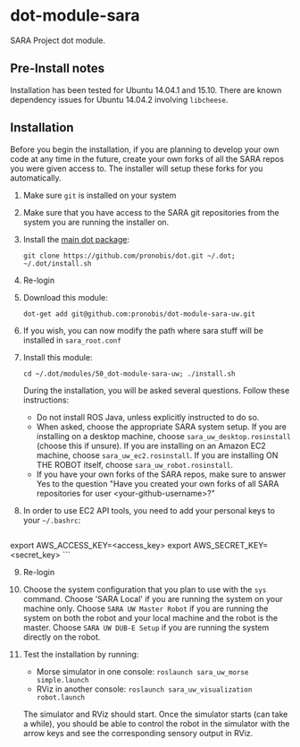 # dot-module-sara
SARA Project dot module.

## Pre-Install notes

Installation has been tested for Ubuntu 14.04.1 and 15.10. There are known dependency issues for Ubuntu 14.04.2 involving `libcheese`.

## Installation

Before you begin the installation, if you are planning to develop your own code at any time in the future, create your own forks of all the SARA repos you were given access to. The installer will setup these forks for you automatically.

1. Make sure `git` is installed on your system

2. Make sure that you have access to the SARA git repositories from the system you are running the installer on.

3. Install the [main dot package](https://github.com/pronobis/dot):
    ```
    git clone https://github.com/pronobis/dot.git ~/.dot; ~/.dot/install.sh
    ```

4. Re-login

5. Download this module:
    ```
    dot-get add git@github.com:pronobis/dot-module-sara-uw.git
    ```

6. If you wish, you can now modify the path where sara stuff will be installed in `sara_root.conf`

7. Install this module:
    ```
    cd ~/.dot/modules/50_dot-module-sara-uw; ./install.sh
    ```
    During the installation, you will be asked several questions. Follow these instructions:
    - Do not install ROS Java, unless explicitly instructed to do so.
    - When asked, choose the appropriate SARA system setup. If you are installing on a desktop machine, choose `sara_uw_desktop.rosinstall` (choose this if unsure). If you are installing on an Amazon EC2 machine, choose `sara_uw_ec2.rosinstall`. If you are installing ON THE ROBOT itself, choose `sara_uw_robot.rosinstall`.
    - If you have your own forks of the SARA repos, make sure to answer Yes to the question "Have you created your own forks of all SARA repositories for user \<your-github-username>?"

8. In order to use EC2 API tools, you need to add your personal keys to your `~/.bashrc`:
    ```
export AWS_ACCESS_KEY=<access_key>
export AWS_SECRET_KEY=<secret_key>
    ```

9. Re-login

10. Choose the system configuration that you plan to use with the `sys` command. Choose 'SARA Local' if you are running the system on your machine only. Choose `SARA UW Master Robot` if you are running the system on both the robot and your local machine and the robot is the master. Choose `SARA UW DUB-E Setup` if you are running the system directly on the robot.

11. Test the installation by running:
    * Morse simulator in one console: `roslaunch sara_uw_morse simple.launch`
    * RViz in another console: `roslaunch sara_uw_visualization robot.launch`

    The simulator and RViz should start. Once the simulator starts (can take a while), you should be able to control the robot in the simulator with the arrow keys and see the corresponding sensory output in RViz.
